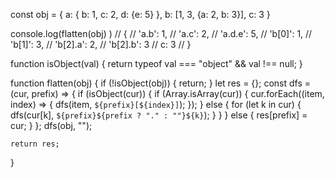 const obj = {
    a: {
           b: 1,
           c: 2,
           d: {e: 5}
       },
    b: [1, 3, {a: 2, b: 3}],
    c: 3
   }
   
   console.log(flatten(obj) )
   // {
   //  'a.b': 1,
   //  'a.c': 2,
   //  'a.d.e': 5,
   //  'b[0]': 1,
   //  'b[1]': 3,
   //  'b[2].a': 2,
   //  'b[2].b': 3
   //   c: 3
   // }
 
   function isObject(val) {
    return typeof val === "object" && val !== null;
  }
  
  function flatten(obj) {
    if (!isObject(obj)) {
      return;
    }
    let res = {};
    const dfs = (cur, prefix) => {
      if (isObject(cur)) {
        if (Array.isArray(cur)) {
          cur.forEach((item, index) => {
            dfs(item, `${prefix}[${index}]`);
          });
        } else {
          for (let k in cur) {
            dfs(cur[k], `${prefix}${prefix ? "." : ""}${k}`);
          }
        }
      } else {
        res[prefix] = cur;
      }
    };
    dfs(obj, "");
  
    return res;
  }
 
  